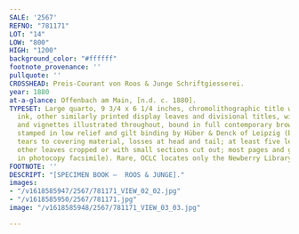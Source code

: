 ```yaml
---
SALE: '2567'
REFNO: "781171"
LOT: "14"
LOW: "800"
HIGH: "1200"
background_color: "#ffffff"
footnote_provenance: ''
pullquote: ''
CROSSHEAD: Preis-Courant von Roos & Junge Schriftgiesserei.
year: 1880
at-a-glance: Offenbach am Main, [n.d. c. 1880].
TYPESET: Large quarto, 9 3/4 x 6 1/4 inches, chromolithographic title with metallic
  ink, other similarly printed display leaves and divisional titles, with type, ornaments,
  and vignettes illustrated throughout, bound in full contemporary brown cloth, ornately
  stamped in low relief and gilt binding by Hüber & Denck of Leipzig (binding shaken,
  tears to covering material, losses at head and tail; at least five leaves removed,
  other leaves cropped or with small sections cut out; most pages and gaps supplied
  in photocopy facsimile). Rare, OCLC locates only the Newberry Library copy.
FOOTNOTE: ''
DESCRIPT: "[SPECIMEN BOOK —  ROOS & JUNGE]."
images:
- "/v1618585947/2567/781171_VIEW_02_02.jpg"
- "/v1618585950/2567/781171.jpg"
image: "/v1618585948/2567/781171_VIEW_03_03.jpg"

---
```

